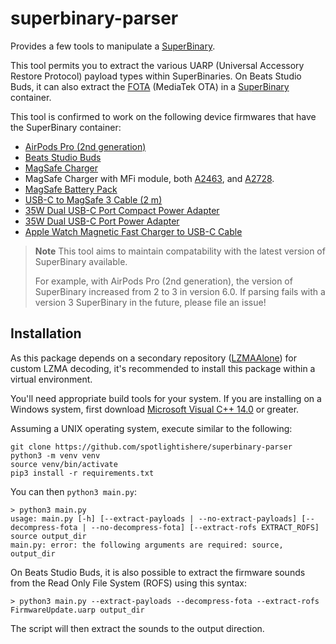 # superbinary-parser

Provides a few tools to manipulate a [SuperBinary](https://github.com/hack-different/apple-knowledge/blob/main/_docs/UARP_and_FOTA.md#uarp---universal-accessory-restore-protocol).

This tool permits you to extract the various UARP (Universal Accessory Restore Protocol) payload types within SuperBinaries.
On Beats Studio Buds, it can also extract the [FOTA](https://github.com/hack-different/apple-knowledge/blob/main/_docs/UARP_and_FOTA.md#fota---firmware-over-the-air) (MediaTek OTA)
in a [SuperBinary](https://github.com/hack-different/apple-knowledge/blob/main/_docs/UARP_and_FOTA.md#uarp---universal-accessory-restore-protocol) container.

This tool is confirmed to work on the following device firmwares that have the SuperBinary container:
- [AirPods Pro (2nd generation)](https://appledb.dev/device/AirPods-Pro-(2nd-generation).html)
- [Beats Studio Buds](https://appledb.dev/device/Beats-Studio-Buds.html)
- [MagSafe Charger](https://appledb.dev/device/MagSafe-Charger.html)
- MagSafe Charger with MFi module, both [A2463](https://mesu.apple.com/assets/com_apple_MobileAsset_UARP_A2463/com_apple_MobileAsset_UARP_A2463.xml), and [A2728](https://mesu.apple.com/assets/com_apple_MobileAsset_UARP_A2728/com_apple_MobileAsset_UARP_A2728.xml).
- [MagSafe Battery Pack](https://appledb.dev/device/MagSafe-Battery-Pack.html)
- [USB-C to MagSafe 3 Cable (2 m)](https://appledb.dev/device/USB-C-to-MagSafe-3-Cable-(2-m).html)
- [35W Dual USB-C Port Compact Power Adapter](https://appledb.dev/device/35W-Dual-USB-C-Port-Compact-Power-Adapter.html)
- [35W Dual USB-C Port Power Adapter](https://appledb.dev/device/35W-Dual-USB-C-Port-Power-Adapter.html)
- [Apple Watch Magnetic Fast Charger to USB-C Cable](https://appledb.dev/device/Apple-Watch-Magnetic-Fast-Charger-to-USB-C-Cable.html)

> **Note**
> This tool aims to maintain compatability with the latest version of SuperBinary available.
>
> For example, with AirPods Pro (2nd generation), the version of SuperBinary increased from 2 to 3
> in version 6.0. If parsing fails with a version 3 SuperBinary in the future, please file an issue!

## Installation
As this package depends on a secondary repository ([LZMAAlone](https://github.com/spotlightishere/LZMAAlone)) for custom LZMA decoding,
it's recommended to install this package within a virtual environment.

You'll need appropriate build tools for your system.
If you are installing on a Windows system, first download [Microsoft Visual C++ 14.0](https://visualstudio.microsoft.com/visual-cpp-build-tools/) or greater.

Assuming a UNIX operating system, execute similar to the following:
```
git clone https://github.com/spotlightishere/superbinary-parser
python3 -m venv venv
source venv/bin/activate
pip3 install -r requirements.txt
```

You can then `python3 main.py`:
```
> python3 main.py
usage: main.py [-h] [--extract-payloads | --no-extract-payloads] [--decompress-fota | --no-decompress-fota] [--extract-rofs EXTRACT_ROFS] source output_dir
main.py: error: the following arguments are required: source, output_dir
```

On Beats Studio Buds, it is also possible to extract the firmware sounds from the Read Only File System (ROFS) using this syntax:
``` 
> python3 main.py --extract-payloads --decompress-fota --extract-rofs FirmwareUpdate.uarp output_dir
```
The script will then extract the sounds to the output direction.
